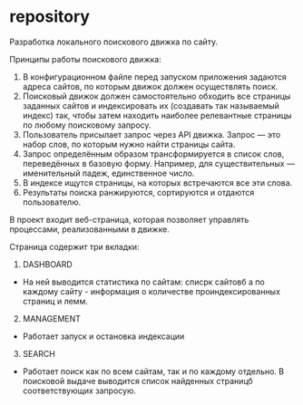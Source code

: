 # repository

Разработка локального
поискового движка по сайту.

Принципы работы поискового движка:
1. В конфигурационном файле перед запуском приложения задаются адреса сайтов, по которым движок должен осуществлять поиск.
2. Поисковый движок должен самостоятельно обходить все страницы заданных сайтов и индексировать их (создавать так называемый индекс) так, чтобы затем находить наиболее релевантные страницы по любому поисковому запросу.
3. Пользователь присылает запрос через API движка. Запрос — это набор слов, по которым нужно найти страницы сайта.
4. Запрос определённым образом трансформируется в список слов, переведённых в базовую форму. Например, для существительных — именительный падеж, единственное число.
5. В индексе ищутся страницы, на которых встречаются все эти слова.
6. Результаты поиска ранжируются, сортируются и отдаются пользователю.

В проект входит веб-страница, которая позволяет управлять процессами, реализованными в движке.

Страница содержит три вкладки:

1. DASHBOARD 
- На ней выводится статистика по сайтам: списрк сайтовб а по каждому сайту - информация о количестве проиндексированных страниц и лемм.
2. MANAGEMENT 
- Работает запуск и остановка индексации
3. SEARCH 
- Работает поиск как по всем сайтам, так и по каждому отдельно. В поисковой выдаче выводится список найденных страницб соответствующих запросую.
